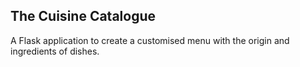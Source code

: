 ## The Cuisine Catalogue
A Flask application to create a customised menu with the origin and ingredients of dishes. 
